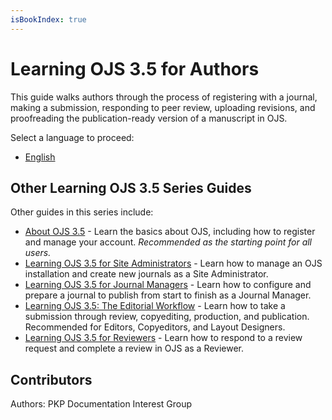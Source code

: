 ```yaml
---
isBookIndex: true
---
```


# Learning OJS 3.5 for Authors

This guide walks authors through the process of registering with a journal, making a submission, responding to peer review, uploading revisions, and proofreading the publication-ready version of a manuscript in OJS.

Select a language to proceed:
* [English](./en/)

## Other Learning OJS 3.5 Series Guides 

Other guides in this series include:

* [About OJS 3.5](../../about-ojs/) - Learn the basics about OJS, including how to register and manage your account. *Recommended as the starting point for all users.*
* [Learning OJS 3.5 for Site Administrators](../../site-admin/) - Learn how to manage an OJS installation and create new journals as a Site Administrator.
* [Learning OJS 3.5 for Journal Managers](../../journal-managers/) - Learn how to configure and prepare a journal to publish from start to finish as a Journal Manager. 
* [Learning OJS 3.5: The Editorial Workflow](../../editorial-workflow/) - Learn how to take a submission through review, copyediting, production, and publication. Recommended for Editors, Copyeditors, and Layout Designers.
* [Learning OJS 3.5 for Reviewers](../../reviewer/) - Learn how to respond to a review request and complete a review in OJS as a Reviewer.


## Contributors

Authors: PKP Documentation Interest Group
